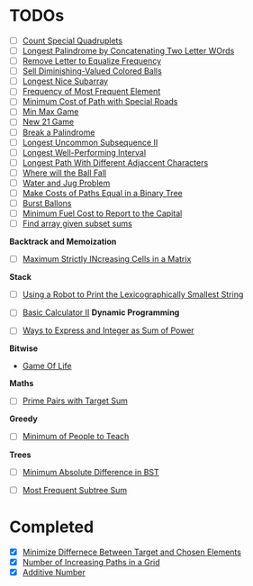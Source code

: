 # TODOs

- [ ] [Count Special Quadruplets](https://leetcode.com/problems/count-special-quadruplets/description/)
- [ ] [Longest Palindrome by Concatenating Two Letter WOrds](https://leetcode.com/problems/longest-palindrome-by-concatenating-two-letter-words/description/)
- [ ] [Remove Letter to Equalize Frequency](https://leetcode.com/problems/remove-letter-to-equalize-frequency/description/)
- [ ] [Sell Diminishing-Valued Colored Balls](https://leetcode.com/problems/sell-diminishing-valued-colored-balls/)
- [ ] [Longest Nice Subarray](https://leetcode.com/problems/longest-nice-subarray/)
- [ ] [Frequency of Most Frequent Element](https://leetcode.com/problems/frequency-of-the-most-frequent-element/)
- [ ] [Minimum Cost of Path with Special Roads](https://leetcode.com/problems/minimum-cost-of-a-path-with-special-roads/)
- [ ] [Min Max Game](https://leetcode.com/problems/min-max-game/description/)
- [ ] [New 21 Game](https://leetcode.com/problems/new-21-game/description/)
- [ ] [Break a Palindrome](https://leetcode.com/problems/break-a-palindrome/description/)
- [ ] [Longest Uncommon Subsequence II](https://leetcode.com/problems/longest-uncommon-subsequence-ii/description/)
- [ ] [Longest Well-Performing Interval](https://leetcode.com/problems/longest-well-performing-interval/description/)
- [ ] [Longest Path With Different Adjaccent Characters](https://leetcode.com/problems/longest-path-with-different-adjacent-characters/description/)
- [ ] [Where will the Ball Fall](https://leetcode.com/problems/where-will-the-ball-fall/description/)
- [ ] [Water and Jug Problem](https://leetcode.com/problems/water-and-jug-problem/)
- [ ] [Make Costs of Paths Equal in a Binary Tree](https://leetcode.com/problems/make-costs-of-paths-equal-in-a-binary-tree/description/)
- [ ] [Burst Ballons](https://leetcode.com/problems/burst-balloons/description/)
- [ ] [Minimum Fuel Cost to Report to the Capital](https://leetcode.com/problems/minimum-fuel-cost-to-report-to-the-capital/)
- [ ] [Find array given subset sums](https://leetcode.com/problems/find-array-given-subset-sums/)

**Backtrack and Memoization**

- [ ] [Maximum Strictly INcreasing Cells in a Matrix](https://leetcode.com/problems/maximum-strictly-increasing-cells-in-a-matrix/description/)


**Stack**

- [ ] [Using a Robot to Print the Lexicographically Smallest String](https://leetcode.com/problems/using-a-robot-to-print-the-lexicographically-smallest-string/description/)
- [ ] [Basic Calculator II](https://leetcode.com/problems/basic-calculator-ii/description/)
**Dynamic Programming**

- [ ] [Ways to Express and Integer as Sum of Power](https://leetcode.com/problems/ways-to-express-an-integer-as-sum-of-powers/description/)

**Bitwise**

- [Game Of Life](https://leetcode.com/problems/game-of-life/)


**Maths**

- [ ] [Prime Pairs with Target Sum](https://leetcode.com/problems/prime-pairs-with-target-sum/description/)


**Greedy**

- [ ] [Minimum of People to Teach](https://leetcode.com/problems/minimum-number-of-people-to-teach/solutions/1031079/python-3-steps/)


**Trees**

- [ ] [Minimum Absolute Difference in BST](https://leetcode.com/problems/minimum-absolute-difference-in-bst/description/)
- [ ] [Most Frequent Subtree Sum](https://leetcode.com/problems/most-frequent-subtree-sum/description/)


# Completed


- [X] [Minimize Differnece Between Target and Chosen Elements](https://leetcode.com/problems/minimize-the-difference-between-target-and-chosen-elements/description/)
- [X] [Number of Increasing Paths in a Grid](https://leetcode.com/problems/number-of-increasing-paths-in-a-grid/description/)
- [X] [Additive Number](https://leetcode.com/problems/additive-number/)
